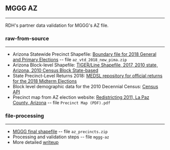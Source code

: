 ## MGGG AZ

---

RDH's partner data validation for MGGG's AZ file. 

### raw-from-source 

---
   - Arizona Statewide Precinct Shapefile: [Boundary file for 2018 General and Primary Elections](https://www.kaggle.com/azsecretaryofstate/arizona-statewide-precinct-shapefile?select=az_vtd_2018_new_pima.shp) -- file `az_vtd_2018_new_pima.zip`
   - Arizona Block-level Shapefile: [TIGER/Line Shapefile, 2017, 2010 state, Arizona, 2010 Census Block State-based](https://catalog.data.gov/dataset/tiger-line-shapefile-2017-2010-state-arizona-2010-census-block-state-based)
   - State Precinct-Level Returns 2018: [MEDSL repository for official returns for the 2018 Midterm Elections](https://github.com/MEDSL/2018-elections-official/blob/master/precinct_2018.zip)
   - Block level demographic data for the 2010 Decennial Census: [Census API](https://api.census.gov/data/2010/dec/sf1)
   - Precinct map from AZ election website: [Redistricting 2011, La Paz County, Arizona](http://www.co.la-paz.az.us/Search?searchPhrase=P001_2013Update) -- file `Precinct Map (PDF).pdf`
   
### file-processing 

---
   - [MGGG final shapefile](https://github.com/mggg-states/AZ-shapefiles/blob/master/az_precincts.zip) -- file `az_precincts.zip`
   - Processing and validation steps -- file `mggg-az`
   - More detailed [writeup](https://redistrictingdatahub.org/wp-content/uploads/2020/12/AZ_mggg_validation_report.pdf)



